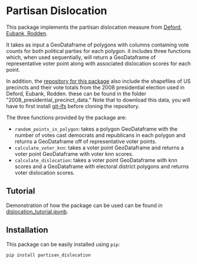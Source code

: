 # Partisan Dislocation

This package implements the partisan dislocation measure from [Deford, Eubank, Rodden](http://www.nickeubank.com/defordeubankrodden_dislocation/).

It takes as input a GeoDataframe of polygons with columns containing vote counts for both political parties for each polygon. it includes three functions which, when used sequentially, will return a GeoDataframe of representative voter point along with associated dislocation scores for each point.

In addition, the [repository for this package](http://www.github.com/nickeubank/partisan_dislocation) also include the shapefiles of US precincts and their vote totals from the 2008 presidential election used in Deford, Eubank, Rodden. these can be found in the folder "2008_presidential_precinct_data." Note that to download this data, you will have to first install [git-lfs](https://www.git-lfs.github.org) before cloning the repository.

The three functions provided by the package are:

- `random_points_in_polygon`: takes a polygon GeoDataframe with the number of votes cast democrats and republicans in each polygon and returns a GeoDataframe off of representative voter points.
- `calculate_voter_knn`: takes a voter point GeoDataframe and returns a voter point GeoDataframe with voter knn scores.
- `calculate_dislocation`: takes a voter point GeoDataframe with knn scores and a GeoDataframe with electoral district polygons and returns voter dislocation scores.

## Tutorial

Demonstration of how the package can be used can be found in [dislocation_tutorial.ipynb](https://github.com/nickeubank/partisan_dislocation/blob/master/dislocation_tutorial.ipynb).

## Installation

This package can be easily installed using `pip`:

```
pip install partisan_dislocation
```

